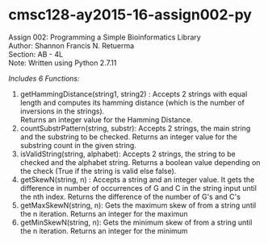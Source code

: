 # cmsc128-ay2015-16-assign002-py
Assign 002: Programming a Simple Bioinformatics Library<br /> 
Author: Shannon Francis N. Retuerma<br /> 
Section: AB - 4L<br /> 
Note: Written using Python 2.7.11

*Includes 6 Functions:*

1. getHammingDistance(string1, string2) : Accepts 2 strings with equal length and computes its hamming distance (which is the number of inversions in the strings).<br />
                                          Returns an integer value for the Hamming Distance.<br />
2. countSubstrPattern(string, substr): Accepts 2 strings, the main string and the substring to be checked. Returns an integer value for the substring count in the given string.<br />
3. isValidString(string, alphabet): Accepts 2 strings, the string to be checked and the alphabet string. Returns a boolean value depending on the check (True if the string is valid else false).<br />
4. getSkewN(string, n) : Accepts a string and an integer value. It gets the difference in number of occurrences of G and C in the string input until the nth index. Returns the difference of the number of G's and C's<br />
5. getMaxSkewN(string, n): Gets the maximum skew of from a string until the n iteration. Returns an integer for the maximun<br /> 
6. getMinSkewN(string, n): Gets the minimum skew of from a string until the n iteration. Returns an integer for the minimum<br />
